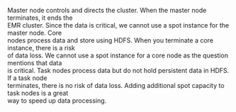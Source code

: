 Master node controls and directs the cluster. When the master node terminates, it ends the  
EMR cluster. Since the data is critical, we cannot use a spot instance for the master node. Core  
nodes process data and store using HDFS. When you terminate a core instance, there is a risk  
of data loss. We cannot use a spot instance for a core node as the question mentions that data  
is critical. Task nodes process data but do not hold persistent data in HDFS. If a task node  
terminates, there is no risk of data loss. Adding additional spot capacity to task nodes is a great  
way to speed up data processing.